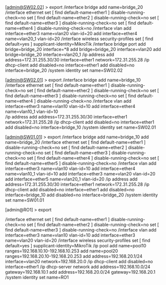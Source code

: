 [admin@SW02.02] > export
/interface bridge
add name=bridge_20
/interface ethernet
set [ find default-name=ether1 ] disable-running-check=no
set [ find default-name=ether2 ] disable-running-check=no
set [ find default-name=ether3 ] disable-running-check=no
set [ find default-name=ether4 ] disable-running-check=no
/interface vlan
add interface=ether3 name=vlan20 vlan-id=20
add interface=ether4 name=vlan20_1 vlan-id=20
/interface wireless security-profiles
set [ find default=yes ] supplicant-identity=MikroTik
/interface bridge port
add bridge=bridge_20 interface=*8
add bridge=bridge_20 interface=vlan20
add bridge=bridge_20 interface=vlan20_1
/ip address
add address=172.31.255.30/30 interface=ether1 network=172.31.255.28
/ip dhcp-client
add disabled=no interface=ether1
add disabled=no interface=bridge_20
/system identity
set name=SW02.02


[admin@SW02.01] > export
/interface bridge
add name=bridge_10
/interface ethernet
set [ find default-name=ether1 ] disable-running-check=no
set [ find default-name=ether2 ] disable-running-check=no
set [ find default-name=ether3 ] disable-running-check=no
set [ find default-name=ether4 ] disable-running-check=no
/interface vlan
add interface=ether3 name=vlan10 vlan-id=10
add interface=ether4 name=vlan10_1 vlan-id=10                              
/ip address
add address=172.31.255.30/30 interface=ether1 network=172.31.255.28
/ip dhcp-client
add disabled=no interface=ether1
add disabled=no interface=bridge_10
/system identity
set name=SW02.01



[admin@SW01.01] > export
/interface bridge
add name=bridge_10
add name=bridge_20
/interface ethernet
set [ find default-name=ether1 ] disable-running-check=no
set [ find default-name=ether2 ] disable-running-check=no
set [ find default-name=ether3 ] disable-running-check=no
set [ find default-name=ether4 ] disable-running-check=no
set [ find default-name=ether5 ] disable-running-check=no
/interface vlan
add interface=ether3 name=vlan10 vlan-id=10
add interface=ether4 name=vlan10_1 vlan-id=10
add interface=ether3 name=vlan20 vlan-id=20
add interface=ether5 name=vlan20_1 vlan-id=20
/ip address
add address=172.31.255.30/30 interface=ether1 network=172.31.255.28
/ip dhcp-client
add disabled=no interface=ether1
add disabled=no interface=bridge_10
add disabled=no interface=bridge_20
/system identity
set name=SW01.01



[admin@RO1] > export

/interface ethernet
set [ find default-name=ether1 ] disable-running-check=no
set [ find default-name=ether2 ] disable-running-check=no
set [ find default-name=ether3 ] disable-running-check=no
/interface vlan
add interface=ether3 name=vlan10 vlan-id=10
add interface=ether3 name=vlan20 vlan-id=20
/interface wireless security-profiles
set [ find default=yes ] supplicant-identity=MikroTik
/ip pool
add name=pool10 ranges=192.168.10.10-192.168.10.253
add name=pool20 ranges=192.168.20.10-192.168.20.253
add address=192.168.20.1/24 interface=vlan20 network=192.168.20.0
/ip dhcp-client
add disabled=no interface=ether1
/ip dhcp-server network
add address=192.168.10.0/24 gateway=192.168.10.1
add address=192.168.20.0/24 gateway=192.168.20.1
/system identity
set name=RO1
